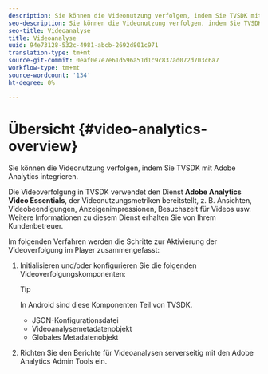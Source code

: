 ```yaml
---
description: Sie können die Videonutzung verfolgen, indem Sie TVSDK mit Adobe Analytics integrieren.
seo-description: Sie können die Videonutzung verfolgen, indem Sie TVSDK mit Adobe Analytics integrieren.
seo-title: Videoanalyse
title: Videoanalyse
uuid: 94e73128-532c-4981-abcb-2692d801c971
translation-type: tm+mt
source-git-commit: 0eaf0e7e7e61d596a51d1c9c837ad072d703c6a7
workflow-type: tm+mt
source-wordcount: '134'
ht-degree: 0%

---
```



# Übersicht {#video-analytics-overview}

Sie können die Videonutzung verfolgen, indem Sie TVSDK mit Adobe Analytics integrieren.

Die Videoverfolgung in TVSDK verwendet den Dienst **Adobe Analytics Video Essentials**, der Videonutzungsmetriken bereitstellt, z. B. Ansichten, Videobeendigungen, Anzeigenimpressionen, Besuchszeit für Videos usw. Weitere Informationen zu diesem Dienst erhalten Sie von Ihrem Kundenbetreuer.

Im folgenden Verfahren werden die Schritte zur Aktivierung der Videoverfolgung im Player zusammengefasst:

1. Initialisieren und/oder konfigurieren Sie die folgenden Videoverfolgungskomponenten:

   >[!TIP]
   >
   >In Android sind diese Komponenten Teil von TVSDK.

   * JSON-Konfigurationsdatei
   * Videoanalysemetadatenobjekt
   * Globales Metadatenobjekt

1. Richten Sie den Berichte für Videoanalysen serverseitig mit den Adobe Analytics Admin Tools ein.

